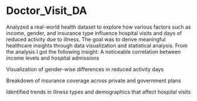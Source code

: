 # Doctor_Visit_DA
Analyzed a real-world health dataset to explore how various factors such as income, gender, and insurance type influence hospital visits and days of reduced activity due to illness. The goal was to derive meaningful healthcare insights through data visualization and statistical analysis.
From the analysis I got the following insight:
A noticeable correlation between income levels and hospital admissions

Visualization of gender-wise differences in reduced activity days

Breakdown of insurance coverage across private and government plans

Identified trends in illness types and demographics that affect hospital visits

